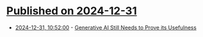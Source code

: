 # [Published on 2024-12-31](index.md)

* [2024-12-31, 10:52:00](https://soylentnews.org/article.pl?sid=24/12/30/1321215&from=rss) - [Generative AI Still Needs to Prove its Usefulness](https://soylentnews.org/article.pl?sid=24/12/30/1321215&from=rss)
